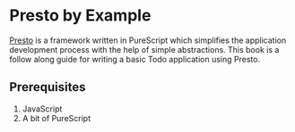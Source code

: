 # Presto by Example

[Presto](https://github.com/juspay/purescript-presto) is a framework written in PureScript which simplifies the application development process with the help of simple abstractions. This book is a follow along guide for writing a basic Todo application using Presto.

## Prerequisites

1. JavaScript
2. A bit of PureScript



